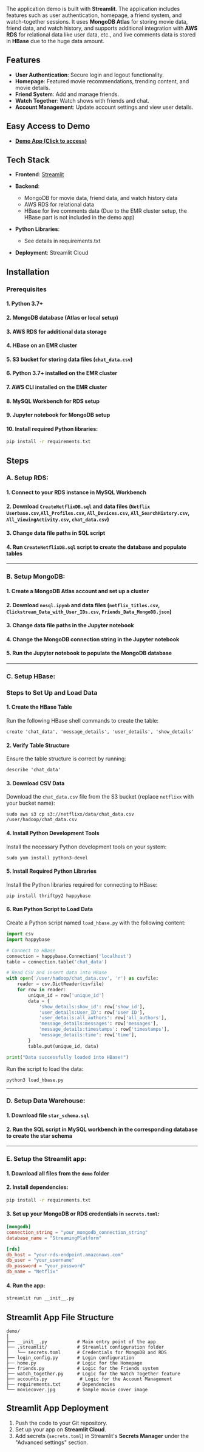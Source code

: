 The application demo is built with **Streamlit**. The application includes features such as user authentication, homepage, a friend system, and watch-together sessions. It uses **MongoDB Atlas** for storing movie data, friend data, and watch history, and supports additional integration with **AWS RDS** for relational data like user data, etc., and live comments data is stored in **HBase** due to the huge data amount.

## Features
- **User Authentication**: Secure login and logout functionality.
- **Homepage**: Featured movie recommendations, trending content, and movie details.
- **Friend System**: Add and manage friends.
- **Watch Together**: Watch shows with friends and chat.
- **Account Management**: Update account settings and view user details.

## Easy Access to Demo
- **[Demo App (Click to access)](https://metaflix.streamlit.app/)**

## Tech Stack
- **Frontend**: [Streamlit](https://streamlit.io/)
- **Backend**: 
  - MongoDB for movie data, friend data, and watch history data
  - AWS RDS for relational data
  - HBase for live comments data (Due to the EMR cluster setup, the HBase part is not included in the demo app)

- **Python Libraries**:
  - See details in requirements.txt
- **Deployment**: Streamlit Cloud

## Installation
### Prerequisites
#### 1. Python 3.7+
#### 2. MongoDB database (Atlas or local setup)
#### 3. AWS RDS for additional data storage
#### 4. HBase on an EMR cluster
#### 5. S3 bucket for storing data files (`chat_data.csv`)
#### 6. Python 3.7+ installed on the EMR cluster
#### 7. AWS CLI installed on the EMR cluster
#### 8. MySQL Workbench for RDS setup
#### 9. Jupyter notebook for MongoDB setup
#### 10. Install required Python libraries:
   ```bash
   pip install -r requirements.txt
   ```

## Steps

### A. **Setup RDS**:
#### 1. Connect to your RDS instance in MySQL Workbench
#### 2. Download `CreateNetflixDB.sql` and data files (`Netflix Userbase.csv`,`All_Profiles.csv`, `All_Devices.csv`, `All_SearchHistory.csv`, `All_ViewingActivity.csv`, `chat_data.csv`)
#### 3. Change data file paths in SQL script
#### 4. Run `CreateNetflixDB.sql` script to create the database and populate tables
---
### B. **Setup MongoDB**:
#### 1. Create a MongoDB Atlas account and set up a cluster
#### 2. Download `nosql.ipynb` and data files (`netflix_titles.csv`, `Clickstream_Data_with_User_IDs.csv`, `Friends_Data_MongoDB.json`)
#### 3. Change data file paths in the Jupyter notebook
#### 4. Change the MongoDB connection string in the Jupyter notebook
#### 5. Run the Jupyter notebook to populate the MongoDB database
---
### C. **Setup HBase**:
### Steps to Set Up and Load Data

#### 1. Create the HBase Table
Run the following HBase shell commands to create the table:

```shell
create 'chat_data', 'message_details', 'user_details', 'show_details'
```

#### 2. Verify Table Structure
Ensure the table structure is correct by running:

```shell
describe 'chat_data'
```

#### 3. Download CSV Data
Download the `chat_data.csv` file from the S3 bucket (replace `netflixx` with your bucket name):

```shell
sudo aws s3 cp s3://netflixx/data/chat_data.csv /user/hadoop/chat_data.csv
```

#### 4. Install Python Development Tools
Install the necessary Python development tools on your system:

```shell
sudo yum install python3-devel
```

#### 5. Install Required Python Libraries
Install the Python libraries required for connecting to HBase:

```shell
pip install thriftpy2 happybase
```

#### 6. Run Python Script to Load Data
Create a Python script named `load_hbase.py` with the following content:

```python
import csv
import happybase

# Connect to HBase
connection = happybase.Connection('localhost')
table = connection.table('chat_data')

# Read CSV and insert data into HBase
with open('/user/hadoop/chat_data.csv', 'r') as csvfile:
    reader = csv.DictReader(csvfile)
    for row in reader:
        unique_id = row['unique_id']
        data = {
            'show_details:show_id': row['show_id'],
            'user_details:User_ID': row['User ID'],
            'user_details:all_authors': row['all_authors'],
            'message_details:messages': row['messages'],
            'message_details:timestamps': row['timestamps'],
            'message_details:time': row['time'],
        }
        table.put(unique_id, data)

print("Data successfully loaded into HBase!")
```

Run the script to load the data:

```shell
python3 load_hbase.py
```
---
### D. **Setup Data Warehouse**:
#### 1. Download file `star_schema.sql`
#### 2. Run the SQL script in MySQL workbench in the corresponding database to create the star schema
---
### E. **Setup the Streamlit app**:
#### 1. Download all files from the `demo` folder
#### 2. Install dependencies:
   ```bash
   pip install -r requirements.txt
   ```
#### 3. Set up your MongoDB or RDS credentials in `secrets.toml`:
   ```toml
   [mongodb]
   connection_string = "your_mongodb_connection_string"
   database_name = "StreamingPlatform"

   [rds]
   db_host = "your-rds-endpoint.amazonaws.com"
   db_user = "your_username"
   db_password = "your_password"
   db_name = "Netflix"
   ```

#### 4. Run the app:
   ```bash
   streamlit run __init__.py
   ```

## Streamlit App File Structure
```
demo/
│
├── __init__.py           # Main entry point of the app
├── .streamlit/           # Streamlit configuration folder
│   └── secrets.toml      # Credentials for MongoDB and RDS 
├── login_config.py       # Login configuration
├── home.py               # Logic for the Homepage
├── friends.py            # Logic for the Friends system
├── watch_together.py     # Logic for the Watch Together feature
├── accounts.py            # Logic for the Account Management
├── requirements.txt      # Dependencies
└── moviecover.jpg        # Sample movie cover image
```

## Streamlit App Deployment
1. Push the code to your Git repository.
2. Set up your app on **Streamlit Cloud**.
3. Add secrets (`secrets.toml`) in Streamlit's **Secrets Manager** under the "Advanced settings" section.
